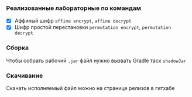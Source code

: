 ### Реализованные лабораторные по командам
- [x] Аффиный шифр `affine encrypt`, `affine decrypt`
- [x] Шифр простой перестановки `permutation encrypt`, `permutation decrypt`

### Сборка
Чтобы собрать рабочий `.jar` файл нужно вызвать Gradle таск `shadowJar`

### Скачивание
Скачать исполняемый файл можно на странице релизов в гитхабе
